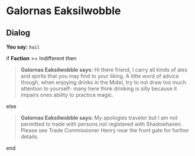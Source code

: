 # Galornas Eaksilwobble
## Dialog

**You say:** `hail`



if **Faction** >= Indifferent then



>**Galornas Eaksilwobble says:** Hi there friend, I carry all kinds of ales and spirits that you may find to your liking.  A little word of advice though, when enjoying drinks in the Midst, try to not draw too much attention to yourself- many here think drinking is silly because it impairs ones ability to practice magic.


else



>**Galornas Eaksilwobble says:** My apologies traveler but I am not permitted to trade with persons not registered with Shadowhaven. Please see Trade Commissioner Henry near the front gate for further details.

end
